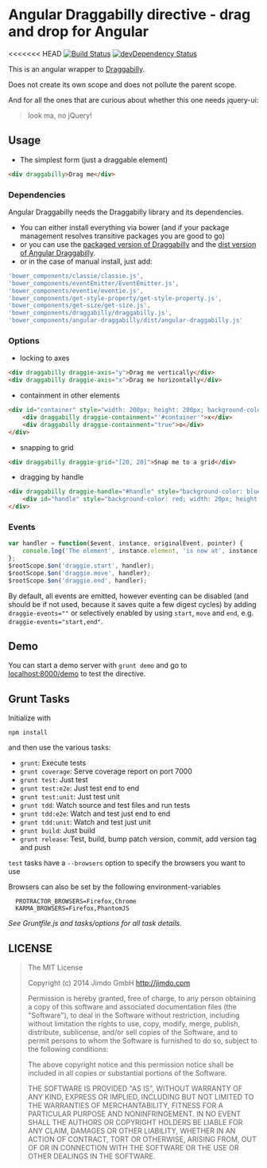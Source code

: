 Angular Draggabilly directive - drag and drop for Angular
======================

<<<<<<< HEAD
[![Build Status](https://travis-ci.org/Jimdo/angular-draggabilly.png)](https://travis-ci.org/Jimdo/angular-draggabilly)
[![devDependency Status](https://david-dm.org/Jimdo/angular-draggabilly/dev-status.svg)](https://david-dm.org/Jimdo/angular-draggabilly#info=devDependencies)

This is an angular wrapper to [Draggabilly](https://github.com/desandro/draggabilly).

Does not create its own scope and does not pollute the parent scope.

And for all the ones that are curious about whether this one needs jquery-ui:
> look ma, no jQuery!

Usage
-----
* The simplest form (just a draggable element)
```html
<div draggabilly>Drag me</div>
```

### Dependencies
Angular Draggabilly needs the Draggabilly library and its dependencies.
* You can either install everything via bower (and if your package management resolves transitive packages you are good to go)
* or you can use the [packaged version of Draggabilly](http://draggabilly.desandro.com/draggabilly.pkgd.min.js) and the [dist version of Angular Draggabilly](https://raw.githubusercontent.com/Jimdo/angular-draggabilly/master/dist/angular-draggabilly.min.js).
* or in the case of manual install, just add:
```javascript
'bower_components/classie/classie.js',
'bower_components/eventEmitter/EventEmitter.js',
'bower_components/eventie/eventie.js',
'bower_components/get-style-property/get-style-property.js',
'bower_components/get-size/get-size.js',
'bower_components/draggabilly/draggabilly.js',
'bower_components/angular-draggabilly/dist/angular-draggabilly.js'
```

### Options
* locking to axes
```html
<div draggabilly draggie-axis="y">Drag me vertically</div>
<div draggabilly draggie-axis="x">Drag me horizontally</div>
```
* containment in other elements
```html
<div id="container" style="width: 200px; height: 200px; background-color: red;">
	<div draggabilly draggie-containment="'#container'">x</div>
	<div draggabilly draggie-containment="true">o</div>
</div>
```
* snapping to grid
```html
<div draggabilly draggie-grid="[20, 20]">Snap me to a grid</div>
```
* dragging by handle
```html
<div draggabilly draggie-handle="#handle" style="background-color: blue; width: 100px; height: 100px;">
	<div id="handle" style="background-color: red; width: 20px; height: 20px; position: relative; left: 40px; top: 40px;"></div>
</div>
```

### Events
```javascript
var handler = function($event, instance, originalEvent, pointer) {
	console.log('The element', instance.element, 'is now at', instance.position.x, instance.position.y);
};
$rootScope.$on('draggie.start', handler);
$rootScope.$on('draggie.move', handler);
$rootScope.$on('draggie.end', handler);
```
By default, all events are emitted, however eventing can be disabled (and should be if not used, because it saves quite a few digest cycles) by adding `draggie-events=""` or selectively enabled by using `start`, `move` and `end`, e.g. `draggie-events="start,end"`.

Demo
----
You can start a demo server with `grunt demo` and go to [localhost:8000/demo](http://localhost:8000/demo/) to test the directive.

Grunt Tasks
-----------
Initialize with

```console
npm install
```
and then use the various tasks:

 * `grunt`: Execute tests
 * `grunt coverage`: Serve coverage report on port 7000
 * `grunt test`: Just test
 * `grunt test:e2e`: Just test end to end
 * `grunt test:unit`: Just test unit
 * `grunt tdd`: Watch source and test files and run tests
 * `grunt tdd:e2e`: Watch and test just end to end
 * `grunt tdd:unit`: Watch and test just unit
 * `grunt build`: Just build
 * `grunt release`: Test, build, bump patch version, commit, add version tag and push

 `test` tasks have a `--browsers` option to specify the browsers you want to use

 Browsers can also be set by the following environment-variables
 ```
   PROTRACTOR_BROWSERS=Firefox,Chrome
   KARMA_BROWSERS=Firefox,PhantomJS
 ```

_See Gruntfile.js and tasks/options for all task details._


LICENSE
-------

> The MIT License
>
> Copyright (c) 2014 Jimdo GmbH http://jimdo.com
>
> Permission is hereby granted, free of charge, to any person obtaining a copy
> of this software and associated documentation files (the "Software"), to deal
> in the Software without restriction, including without limitation the rights
> to use, copy, modify, merge, publish, distribute, sublicense, and/or sell
> copies of the Software, and to permit persons to whom the Software is
> furnished to do so, subject to the following conditions:
>
> The above copyright notice and this permission notice shall be included in
> all copies or substantial portions of the Software.
>
> THE SOFTWARE IS PROVIDED "AS IS", WITHOUT WARRANTY OF ANY KIND, EXPRESS OR
> IMPLIED, INCLUDING BUT NOT LIMITED TO THE WARRANTIES OF MERCHANTABILITY,
> FITNESS FOR A PARTICULAR PURPOSE AND NONINFRINGEMENT. IN NO EVENT SHALL THE
> AUTHORS OR COPYRIGHT HOLDERS BE LIABLE FOR ANY CLAIM, DAMAGES OR OTHER
> LIABILITY, WHETHER IN AN ACTION OF CONTRACT, TORT OR OTHERWISE, ARISING FROM,
> OUT OF OR IN CONNECTION WITH THE SOFTWARE OR THE USE OR OTHER DEALINGS IN
> THE SOFTWARE.
